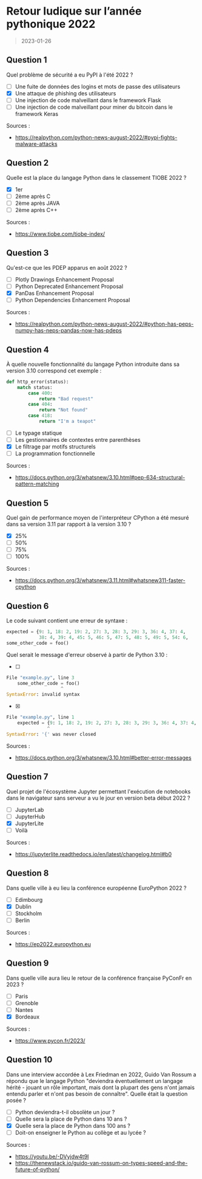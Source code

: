 # Retour ludique sur l’année pythonique 2022

> 2023-01-26

## Question 1

Quel problème de sécurité a eu PyPI à l'été 2022 ?

- [ ] Une fuite de données des logins et mots de passe des utilisateurs
- [x] Une attaque de phishing des utilisateurs
- [ ] Une injection de code malveillant dans le framework Flask
- [ ] Une injection de code malveillant pour miner du bitcoin dans le framework Keras

Sources :

- https://realpython.com/python-news-august-2022/#pypi-fights-malware-attacks

## Question 2

Quelle est la place du langage Python dans le classement TIOBE 2022 ?

- [x] 1er
- [ ] 2ème après C
- [ ] 2ème après JAVA
- [ ] 2ème après C++

Sources :

- https://www.tiobe.com/tiobe-index/

## Question 3

Qu'est-ce que les PDEP apparus en août 2022 ?

- [ ] Plotly Drawings Enhancement Proposal
- [ ] Python Deprecated Enhancement Proposal
- [x] PanDas Enhancement Proposal
- [ ] Python Dependencies Enhancement Proposal

Sources :

- https://realpython.com/python-news-august-2022/#python-has-peps-numpy-has-neps-pandas-now-has-pdeps

## Question 4

À quelle nouvelle fonctionnalité du langage Python introduite dans sa version 3.10 correspond cet exemple :

```python
def http_error(status):
    match status:
        case 400:
            return "Bad request"
        case 404:
            return "Not found"
        case 418:
            return "I'm a teapot"
```

- [ ] Le typage statique
- [ ] Les gestionnaires de contextes entre parenthèses
- [x] Le filtrage par motifs structurels
- [ ] La programmation fonctionnelle

Sources :

- https://docs.python.org/3/whatsnew/3.10.html#pep-634-structural-pattern-matching

## Question 5

Quel gain de performance moyen de l'interpréteur CPython a été mesuré dans sa version 3.11 par rapport à la version 3.10 ?

- [x] 25%
- [ ] 50%
- [ ] 75%
- [ ] 100%

Sources :

- https://docs.python.org/3/whatsnew/3.11.html#whatsnew311-faster-cpython

## Question 6

Le code suivant contient une erreur de syntaxe :

```python
expected = {9: 1, 18: 2, 19: 2, 27: 3, 28: 3, 29: 3, 36: 4, 37: 4,
            38: 4, 39: 4, 45: 5, 46: 5, 47: 5, 48: 5, 49: 5, 54: 6,
some_other_code = foo()
```

Quel serait le message d'erreur observé à partir de Python 3.10 :

- [ ]
```python
File "example.py", line 3
    some_other_code = foo()
                    ^
SyntaxError: invalid syntax
```

- [x]
```python
File "example.py", line 1
    expected = {9: 1, 18: 2, 19: 2, 27: 3, 28: 3, 29: 3, 36: 4, 37: 4,
               ^
SyntaxError: '{' was never closed
```

Sources :

- https://docs.python.org/3/whatsnew/3.10.html#better-error-messages

## Question 7

Quel projet de l'écosystème Jupyter permettant l'exécution de notebooks dans le navigateur sans serveur a vu le jour en version beta début 2022 ?

- [ ] JupyterLab
- [ ] JupyterHub
- [x] JupyterLite
- [ ] Voilà

Sources :

- https://jupyterlite.readthedocs.io/en/latest/changelog.html#b0

## Question 8

Dans quelle ville à eu lieu la conférence européenne EuroPython 2022 ?

- [ ] Edimbourg
- [x] Dublin
- [ ] Stockholm
- [ ] Berlin

Sources :

- https://ep2022.europython.eu

## Question 9

Dans quelle ville aura lieu le retour de la conférence française PyConFr en 2023 ?

- [ ] Paris
- [ ] Grenoble
- [ ] Nantes
- [x] Bordeaux

Sources :

- https://www.pycon.fr/2023/

## Question 10

Dans une interview accordée à Lex Friedman en 2022, Guido Van Rossum a répondu que le langage Python "deviendra éventuellement un langage hérité - jouant un rôle important, mais dont la plupart des gens n'ont jamais entendu parler et n'ont pas besoin de connaître". Quelle était la question posée ?

- [ ] Python deviendra-t-il obsolète un jour ?
- [ ] Quelle sera la place de Python dans 10 ans ?
- [x] Quelle sera la place de Python dans 100 ans ?
- [ ] Doit-on enseigner le Python au collège et au lycée ?

Sources :

- https://youtu.be/-DVyjdw4t9I
- https://thenewstack.io/guido-van-rossum-on-types-speed-and-the-future-of-python/
